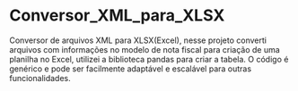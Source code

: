 # Conversor_XML_para_XLSX
Conversor de arquivos XML para XLSX(Excel), nesse projeto converti arquivos com informações no modelo de nota fiscal para criação de uma planilha no Excel, utilizei a biblioteca pandas para criar a tabela. O código é genérico e pode ser facilmente adaptável e escalável para outras funcionalidades.
